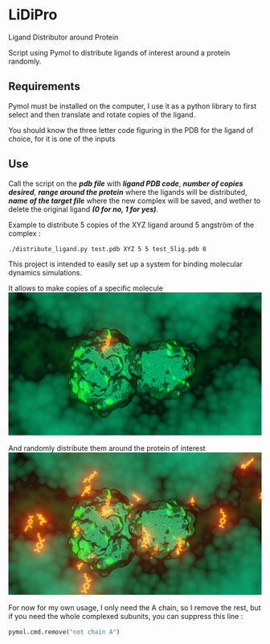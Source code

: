 # LiDiPro
Ligand Distributor around Protein

Script using Pymol to distribute ligands of interest around a protein randomly.

## Requirements

Pymol must be installed on the computer, I use it as a python library to first select and then translate and rotate copies of the ligand.

You should know the three letter code figuring in the PDB for the ligand of choice, for it is one of the inputs

## Use

Call the script on the ***pdb file*** with ***ligand PDB code***, ***number of copies desired***, ***range around the protein*** where the ligands will be distributed, ***name of the target file*** where the new complex will be saved, and wether to delete the original ligand ***(0 for no, 1 for yes)***.

Example to distribute 5 copies of the XYZ ligand around 5 angström of the complex :
```bash
./distribute_ligand.py test.pdb XYZ 5 5 test_5lig.pdb 0 
```

This project is intended to easily set up a system for binding molecular dynamics simulations.

It allows to make copies of a specific molecule
![one ligand](lidipro1.png)

And randomly distribute them around the protein of interest
![several ligand](lidipro2.png)

For now for my own usage, I only need the A chain, so I remove the rest, but if you need the whole complexed subunits, you can suppress this line :

```python
pymol.cmd.remove("not chain A")
```
